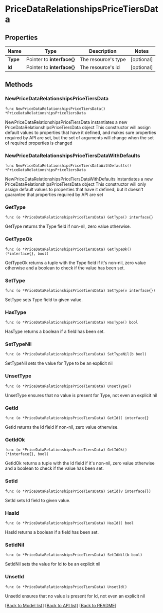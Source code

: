 # PriceDataRelationshipsPriceTiersData

## Properties

Name | Type | Description | Notes
------------ | ------------- | ------------- | -------------
**Type** | Pointer to **interface{}** | The resource&#39;s type | [optional] 
**Id** | Pointer to **interface{}** | The resource&#39;s id | [optional] 

## Methods

### NewPriceDataRelationshipsPriceTiersData

`func NewPriceDataRelationshipsPriceTiersData() *PriceDataRelationshipsPriceTiersData`

NewPriceDataRelationshipsPriceTiersData instantiates a new PriceDataRelationshipsPriceTiersData object
This constructor will assign default values to properties that have it defined,
and makes sure properties required by API are set, but the set of arguments
will change when the set of required properties is changed

### NewPriceDataRelationshipsPriceTiersDataWithDefaults

`func NewPriceDataRelationshipsPriceTiersDataWithDefaults() *PriceDataRelationshipsPriceTiersData`

NewPriceDataRelationshipsPriceTiersDataWithDefaults instantiates a new PriceDataRelationshipsPriceTiersData object
This constructor will only assign default values to properties that have it defined,
but it doesn't guarantee that properties required by API are set

### GetType

`func (o *PriceDataRelationshipsPriceTiersData) GetType() interface{}`

GetType returns the Type field if non-nil, zero value otherwise.

### GetTypeOk

`func (o *PriceDataRelationshipsPriceTiersData) GetTypeOk() (*interface{}, bool)`

GetTypeOk returns a tuple with the Type field if it's non-nil, zero value otherwise
and a boolean to check if the value has been set.

### SetType

`func (o *PriceDataRelationshipsPriceTiersData) SetType(v interface{})`

SetType sets Type field to given value.

### HasType

`func (o *PriceDataRelationshipsPriceTiersData) HasType() bool`

HasType returns a boolean if a field has been set.

### SetTypeNil

`func (o *PriceDataRelationshipsPriceTiersData) SetTypeNil(b bool)`

 SetTypeNil sets the value for Type to be an explicit nil

### UnsetType
`func (o *PriceDataRelationshipsPriceTiersData) UnsetType()`

UnsetType ensures that no value is present for Type, not even an explicit nil
### GetId

`func (o *PriceDataRelationshipsPriceTiersData) GetId() interface{}`

GetId returns the Id field if non-nil, zero value otherwise.

### GetIdOk

`func (o *PriceDataRelationshipsPriceTiersData) GetIdOk() (*interface{}, bool)`

GetIdOk returns a tuple with the Id field if it's non-nil, zero value otherwise
and a boolean to check if the value has been set.

### SetId

`func (o *PriceDataRelationshipsPriceTiersData) SetId(v interface{})`

SetId sets Id field to given value.

### HasId

`func (o *PriceDataRelationshipsPriceTiersData) HasId() bool`

HasId returns a boolean if a field has been set.

### SetIdNil

`func (o *PriceDataRelationshipsPriceTiersData) SetIdNil(b bool)`

 SetIdNil sets the value for Id to be an explicit nil

### UnsetId
`func (o *PriceDataRelationshipsPriceTiersData) UnsetId()`

UnsetId ensures that no value is present for Id, not even an explicit nil

[[Back to Model list]](../README.md#documentation-for-models) [[Back to API list]](../README.md#documentation-for-api-endpoints) [[Back to README]](../README.md)


